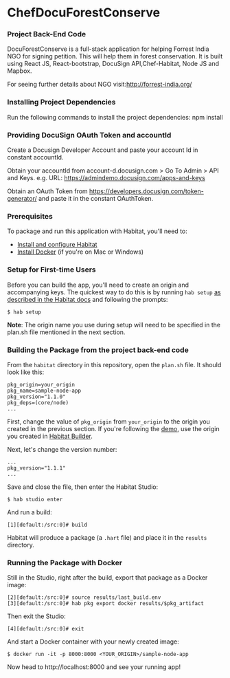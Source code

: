 # ChefDocuForestConserve
### Project Back-End Code
DocuForestConserve is a full-stack application for helping Forrest India NGO for signing petition. This will help them in forest conservation. It is built using React JS, React-bootstrap, DocuSign API,Chef-Habitat, Node JS and Mapbox.

For seeing further details about NGO visit:http://forrest-india.org/

### Installing Project Dependencies
Run the following commands to install the project dependencies: 
npm install 

### Providing DocuSign OAuth Token and accountId
Create a Docusign Developer Account and paste your account Id in constant accountId.

Obtain your accountId from account-d.docusign.com > Go To Admin > API and Keys. e.g. URL: https://admindemo.docusign.com/apps-and-keys


Obtain an OAuth Token from https://developers.docusign.com/token-generator/ and paste it in the constant OAuthToken.

### Prerequisites

To package and run this application with Habitat, you'll need to:

* [Install and configure Habitat](https://www.habitat.sh/docs/install-habitat/)
* [Install Docker](https://www.docker.com/community-edition) (if you're on Mac or Windows)


### Setup for First-time Users

Before you can build the app, you'll need to create an origin and accompanying keys.
The quickest way to do this is by running `hab setup` [as described in the Habitat docs](https://www.habitat.sh/docs/install-habitat/#configure-workstation) and following the prompts:

```
$ hab setup
```

**Note**: The origin name you use during setup will need to be specified in the plan.sh file mentioned in the next section.

### Building the Package from the project back-end code

From the `habitat` directory in this repository, open the `plan.sh` file. It should look like this:

```
pkg_origin=your_origin
pkg_name=sample-node-app
pkg_version="1.1.0"
pkg_deps=(core/node)
...
```
First, change the value of `pkg_origin` from `your_origin` to the origin you created in the previous section. If you're following the [demo](https://www.habitat.sh/learn/), use the origin you created in [Habitat Builder](http://bldr.habitat.sh/).

Next, let's change the version number:
```
...
pkg_version="1.1.1"
...
```

Save and close the file, then enter the Habitat Studio:

```
$ hab studio enter
```

And run a build:

```
[1][default:/src:0]# build
```

Habitat will produce a package (a `.hart` file) and place it in the `results` directory.

### Running the Package with Docker

Still in the Studio, right after the build, export that package as a Docker image:

```
[2][default:/src:0]# source results/last_build.env
[3][default:/src:0]# hab pkg export docker results/$pkg_artifact
```

Then exit the Studio:

```
[4][default:/src:0]# exit
```
And start a Docker container with your newly created image:

```
$ docker run -it -p 8000:8000 <YOUR_ORIGIN>/sample-node-app
```

Now head to http://localhost:8000 and see your running app!
